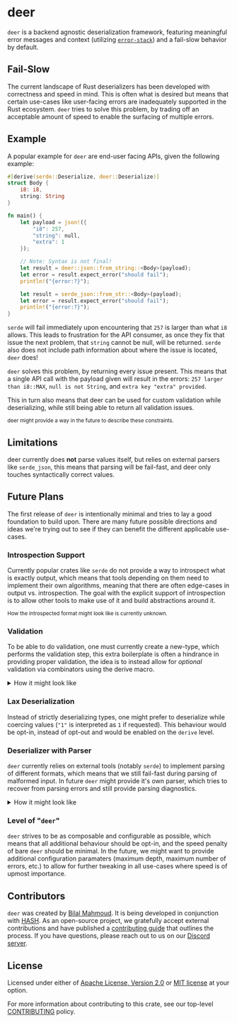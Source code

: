 # deer

`deer` is a backend agnostic deserialization framework, featuring meaningful error
messages and context (utilizing [`error-stack`](https://crates.io/crates/error-stack)) and
a fail-slow behavior by default.

## Fail-Slow

The current landscape of Rust deserializers has been developed with correctness and speed
in mind.
This is often what is desired but means that certain use-cases like user-facing errors
are inadequately supported in the Rust ecosystem.
`deer` tries to solve this problem, by trading off an acceptable amount of speed to enable
the surfacing of multiple errors.

## Example

A popular example for `deer` are end-user facing APIs, given the following example:

```rust
#[derive(serde::Deserialize, deer::Deserialize)]
struct Body {
    i8: i8,
    string: String
}

fn main() {
    let payload = json!({
        "i8": 257,
        "string": null,
        "extra": 1
    });

    // Note: Syntax is not final!
    let result = deer::json::from_string::<Body>(payload);
    let error = result.expect_error("should fail");
    println!("{error:?}");

    let result = serde_json::from_str::<Body>(payload);
    let error = result.expect_error("should fail");
    println!("{error:?}");
}
```

`serde` will fail immediately upon encountering that `257` is larger than what `i8`
allows. This leads to frustration for the API consumer, as once they fix that issue the
next problem, that `string` cannot be null, will be returned. `serde` also does not
include path information about where the issue is located, `deer` does!

`deer` solves this problem, by returning every issue present.
This means that a single API call with the payload given will result in the
errors: `257 larger than i8::MAX`, `null is not String`, and `extra key "extra" provided`.

This in turn also means that deer can be used for custom validation while
deserializing, while still being able to return all validation issues.

<sub>
deer might provide a way in the future to describe these constraints.
</sub>

## Limitations

deer currently does **not** parse values itself, but relies on external parsers
like `serde_json`, this means that parsing will be fail-fast, and deer only touches
syntactically correct values.

## Future Plans

The first release of `deer` is intentionally minimal and tries to lay a good foundation to
build upon.
There are many future possible directions and ideas we're trying out to see if they can
benefit the different applicable use-cases.

### Introspection Support

Currently popular crates like `serde` do not provide a way to introspect what is
exactly output, which means that tools depending on them need to implement their own
algorithms, meaning that there are often edge-cases in output vs. introspection. The
goal with the explicit support of introspection is to allow other tools to make use of it
and build abstractions around it.

<sup>
How the introspected format might look like is currently unknown.
</sup>

### Validation

To be able to do validation, one must currently create a new-type, which performs the
validation step, this extra boilerplate is often a hindrance in providing proper
validation, the idea is to instead allow for _optional_ validation via combinators using
the derive macro.

<details>
<summary>How it might look like</summary>

```rust
#[derive(deer::Deserialize)]
struct Payload {
    #[validate(min(12) & max(24))]
    length: u8
}
```

</details>

### Lax Deserialization

Instead of strictly deserializing types, one might prefer to deserialize while coercing
values (`"1"` is interpreted as `1` if requested).
This behaviour would be opt-in, instead of opt-out and would be enabled on the `derive`
level.

### Deserializer with Parser

`deer` currently relies on external tools (notably `serde`) to implement parsing of
different formats, which means that we still fail-fast during parsing of malformed input.
In future `deer` might provide it's own parser, which tries to recover from parsing
errors and still provide parsing diagnostics.

<details>
<summary>How it might look like</summary>

```json
{
  "i8": "string"
```

This would still result in the errors that `i8` would need to be of type `integer`, with a
maximum value of `256` and minimum value of `0`, but would also report that the JSON is
malformed.
Currently `deer` would fail at parsing and is unable to recover.

</details>

### Level of "`deer`"

`deer` strives to be as composable and configurable as possible, which means that all
additional behaviour should be opt-in, and the speed penalty of bare `deer` should be
minimal. In the future, we might want to provide additional configuration
paramaters (maximum depth, maximum number of errors, etc.) to allow for further
tweaking in all use-cases where speed is of upmost importance.

## Contributors

`deer` was created by [Bilal Mahmoud](https://github.com/indietyp). It is being developed
in conjunction with [HASH](https://hash.dev/). As an open-source project, we gratefully
accept external contributions and have published
a [contributing guide](https://github.com/hashintel/hash/blob/main/CONTRIBUTING.md) that
outlines the process. If you have questions, please reach out to us on
our [Discord server](https://hash.ai/discord).

## License

Licensed under either of [Apache License, Version 2.0](LICENSE-APACHE.md)
or [MIT license](LICENSE-MIT.md) at your option.

For more information about contributing to this crate, see our
top-level [CONTRIBUTING](https://github.com/hashintel/hash/blob/main/CONTRIBUTING.md)
policy.
